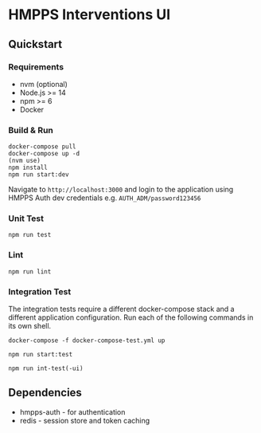 # HMPPS Interventions UI

## Quickstart 

### Requirements 

- nvm (optional)
- Node.js >= 14
- npm >= 6
- Docker

### Build & Run 

```
docker-compose pull
docker-compose up -d 
(nvm use)
npm install 
npm run start:dev
```

Navigate to `http://localhost:3000` and login to the application using HMPPS Auth dev credentials e.g. `AUTH_ADM/password123456`

### Unit Test

`npm run test`

### Lint

`npm run lint`

### Integration Test

The integration tests require a different docker-compose stack and a different application configuration. Run each of the following commands in its own shell. 

`docker-compose -f docker-compose-test.yml up`

`npm run start:test`

`npm run int-test(-ui)`
 
## Dependencies

- hmpps-auth - for authentication
- redis - session store and token caching
